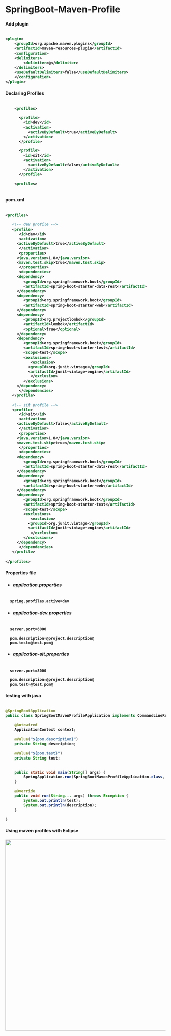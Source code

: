 # SpringBoot-Maven-Profile 

#### Add plugin

<b>

```xml

<plugin>
    <groupId>org.apache.maven.plugins</groupId>
    <artifactId>maven-resources-plugin</artifactId>
    <configuration>
	<delimiters>
	    <delimiter>@</delimiter>
	</delimiters>
	<useDefaultDelimiters>false</useDefaultDelimiters>
    </configuration>
</plugin>
```

</b>

#### Declaring Profiles

<b>

```xml

    <profiles>

      <profile>
        <id>dev</id>
        <activation>
          <activeByDefault>true</activeByDefault>
        </activation>
      </profile>

      <profile>
        <id>sit</id>
        <activation>
          <activeByDefault>false</activeByDefault>
        </activation>
      </profile>

    <profiles>
      
```

</b>


#### pom.xml 


<b>

```xml

<profiles>
   
   <!-- dev profile -->	
   <profile>
      <id>dev</id>
      <activation>
	 <activeByDefault>true</activeByDefault>
      </activation>
      <properties>
	 <java.version>1.8</java.version>
	 <maven.test.skip>true</maven.test.skip>
      </properties>
      <dependencies>
	 <dependency>
	    <groupId>org.springframework.boot</groupId>
	    <artifactId>spring-boot-starter-data-rest</artifactId>
	 </dependency>
	 <dependency>
	    <groupId>org.springframework.boot</groupId>
	    <artifactId>spring-boot-starter-web</artifactId>
	 </dependency>
	 <dependency>
	    <groupId>org.projectlombok</groupId>
	    <artifactId>lombok</artifactId>
	    <optional>true</optional>
	 </dependency>
	 <dependency>
	    <groupId>org.springframework.boot</groupId>
	    <artifactId>spring-boot-starter-test</artifactId>
	    <scope>test</scope>
	    <exclusions>
	       <exclusion>
		  <groupId>org.junit.vintage</groupId>
		  <artifactId>junit-vintage-engine</artifactId>
	       </exclusion>
	    </exclusions>
	 </dependency>
      </dependencies>
   </profile>
	
   <!-- sit profile -->		
   <profile>
      <id>sit</id>
      <activation>
	 <activeByDefault>false</activeByDefault>
      </activation>
      <properties>
	 <java.version>1.8</java.version>
	 <maven.test.skip>true</maven.test.skip>
      </properties>
      <dependencies>
	 <dependency>
	    <groupId>org.springframework.boot</groupId>
	    <artifactId>spring-boot-starter-data-rest</artifactId>
	 </dependency>
	 <dependency>
	    <groupId>org.springframework.boot</groupId>
	    <artifactId>spring-boot-starter-web</artifactId>
	 </dependency>
	 <dependency>
	    <groupId>org.springframework.boot</groupId>
	    <artifactId>spring-boot-starter-test</artifactId>
	    <scope>test</scope>
	    <exclusions>
	       <exclusion>
		  <groupId>org.junit.vintage</groupId>
		  <artifactId>junit-vintage-engine</artifactId>
	       </exclusion>
	    </exclusions>
	 </dependency>
      </dependencies>
   </profile>
	
</profiles>

```

</b>

#### Properties file

  - ##### application.properties

<b>
  
  ```properties

	spring.profiles.active=dev
  ```  

</b>

  - ##### application-dev.properties
  
  <b>
  
  ```properties

	server.port=8000 

	pom.description=@project.description@
	pom.test=@test.pom@
  ```  

</b>

  - ##### application-sit.properties
  
  <b>
  
  ```properties

	server.port=8000 

	pom.description=@project.description@
	pom.test=@test.pom@
  ```  

</b>

#### testing with java

<b>

```java

@SpringBootApplication
public class SpringBootMavenProfileApplication implements CommandLineRunner {
	
	@Autowired 
	ApplicationContext context;
	
	@Value("${pom.description}") 	
	private String description;
	
	@Value("${pom.test}") 	
	private String test;
	
	
	public static void main(String[] args) {
		SpringApplication.run(SpringBootMavenProfileApplication.class, args);
	}

	@Override
	public void run(String... args) throws Exception {
		System.out.println(test);
		System.out.println(description);
	} 

}
```

</b>

#### Using maven profiles with Eclipse

<p align="center">
  <img src="https://user-images.githubusercontent.com/15135199/98629530-a9030980-234b-11eb-82cd-a736764393a3.JPG" width="600">
</p>

